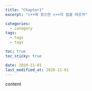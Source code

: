 ```yaml
---
title: "Chapter1"
excerpt: "c++에 왔으면 c++의 법을 따르자"

categories:
  - category 
tags:
  - tags
  - tags

toc: true
toc_sticky: true

date: 2020-11-01
last_modified_at: 2020-11-01
---
```


content
